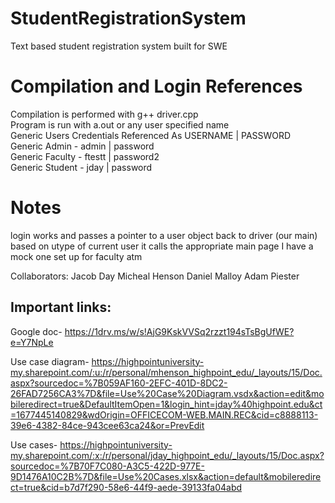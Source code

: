 # StudentRegistrationSystem
Text based student registration system built for SWE 



# Compilation and Login References
Compilation is performed with g++ driver.cpp <br />
Program is run with a.out or any user specified name <br /> 
Generic Users Credentials Referenced As USERNAME | PASSWORD <br />
Generic Admin - admin | password <br />
Generic Faculty - ftestt | password2 <br />
Generic Student - jday | password <br />



# Notes
login works and passes a pointer to a user object back to driver (our main)
based on utype of current user it calls the appropriate main page
I have a mock one set up for faculty atm



Collaborators:
Jacob Day
Micheal Henson
Daniel Malloy
Adam Piester

## Important links:
Google doc-
https://1drv.ms/w/s!AjG9KskVVSq2rzzt194sTsBgUfWE?e=Y7NpLe


Use case diagram-
https://highpointuniversity-my.sharepoint.com/:u:/r/personal/mhenson_highpoint_edu/_layouts/15/Doc.aspx?sourcedoc=%7B059AF160-2EFC-401D-8DC2-26FAD7256CA3%7D&file=Use%20Case%20Diagram.vsdx&action=edit&mobileredirect=true&DefaultItemOpen=1&login_hint=jday%40highpoint.edu&ct=1677445140829&wdOrigin=OFFICECOM-WEB.MAIN.REC&cid=c8888113-39e6-4382-84ce-943cee63ca24&or=PrevEdit


Use cases-
https://highpointuniversity-my.sharepoint.com/:x:/r/personal/jday_highpoint_edu/_layouts/15/Doc.aspx?sourcedoc=%7B70F7C080-A3C5-422D-977E-9D1476A10C2B%7D&file=Use%20Cases.xlsx&action=default&mobileredirect=true&cid=b7d7f290-58e6-44f9-aede-39133fa04abd
